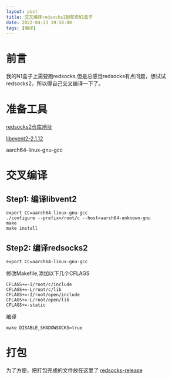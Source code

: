 ```yaml
---
layout: post
title: 交叉编译redsocks2到斐讯N1盒子
date: 2022-04-23 19:50:00
tags: [编译]
---
```

# 前言
我的N1盒子上需要跑redsocks,但是总感觉redsocks有点问题，想试试redsocks2，所以得自己交叉编译一下了。

# 准备工具
[redsocks2仓库地址](https://github.com/semigodking/redsocks)

[libevent2-2.1.12](https://github.com/libevent/libevent/releases/download/release-2.1.12-stable/libevent-2.1.12-stable.tar.gz)

aarch64-linux-gnu-gcc



# 交叉编译
## Step1: 编译libvent2
```shell
export CC=aarch64-linux-gnu-gcc
./configure --prefix=/root/c --host=aarch64-unknown-gnu
make
make install
```

## Step2: 编译redsocks2
```shell
export CC=aarch64-linux-gnu-gcc
```
修改Makefile,添加以下几个CFLAGS
```
CFLAGS+=-I/root/c/include
CFLAGS+=-L/root/c/lib
CFLAGS+=-I/root/open/include
CFLAGS+=-L/root/open/lib
CFLAGS+=-static
```
编译
```shell
make DISABLE_SHADOWSOCKS=true
```

# 打包
为了方便，把打包完成的文件放在这里了
[redsocks-release](./redsocks.zip)